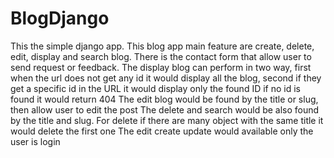 # BlogDjango
This the simple django app. This blog app main feature are create, delete, edit, display and search blog. 
There is the contact form that allow user to send request or feedback.
The display blog can perform in two way, 
    first when the url does not get any id it would display all the blog, 
    second if they get a specific id in the URL it would display only the found ID if no id is found it would return 404
The edit blog would be found by the title or slug, then allow user to edit the post
The delete and search would be also found by the title and slug. 
    For delete if there are many object with the same title it would delete the first one 
The edit create update would available only the user is login 
